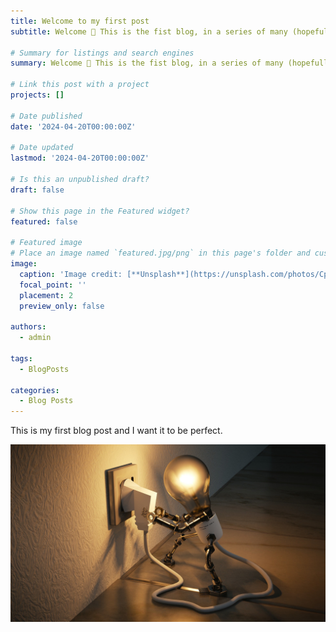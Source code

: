 ```yaml
---
title: Welcome to my first post
subtitle: Welcome 👋 This is the fist blog, in a series of many (hopefully.....) giving you an insight on what I am up to!

# Summary for listings and search engines
summary: Welcome 👋 This is the fist blog, in a series of many (hopefully.....) giving you an insight on what I am up to!

# Link this post with a project
projects: []

# Date published
date: '2024-04-20T00:00:00Z'

# Date updated
lastmod: '2024-04-20T00:00:00Z'

# Is this an unpublished draft?
draft: false

# Show this page in the Featured widget?
featured: false

# Featured image
# Place an image named `featured.jpg/png` in this page's folder and customize its options here.
image:
  caption: 'Image credit: [**Unsplash**](https://unsplash.com/photos/CpkOjOcXdUY)'
  focal_point: ''
  placement: 2
  preview_only: false

authors:
  - admin

tags:
  - BlogPosts

categories:
  - Blog Posts
---
```


This is my first blog post and I want it to be perfect.

![This is a different picrture](./1.jpeg)
